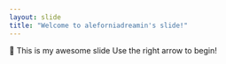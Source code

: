 ```yaml
---
layout: slide
title: "Welcome to aleforniadreamin's slide!"
---
```

:tada:
This is my awesome slide
Use the right arrow to begin!
